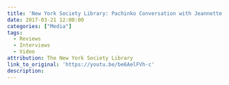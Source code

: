 ```yaml
---
title: 'New York Society Library: Pachinko Conversation with Jeannette Watson Sanger and Min Jin Lee (Video)'
date: 2017-03-21 12:00:00
categories: ["Media"]
tags:
  - Reviews
  - Interviews
  - Video
attribution: The New York Society Library
link_to_original: 'https://youtu.be/be6AelFVh-c'
description:
---
```



